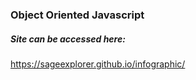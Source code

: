 ### Object Oriented Javascript 

##### Site can be accessed here: 
https://sageexplorer.github.io/infographic/
